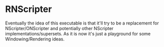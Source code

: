 # RNScripter

Eventually the idea of this executable is that it'll try to be a replacement for NScripter/ONScripter and potentially other NScripter implementations/supersets. As it is now it's just a playground for some Windowing/Rendering ideas.